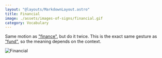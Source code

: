 ```yaml
---
layout: "@layouts/MarkdownLayout.astro"
title: Financial
image: ./assets/images-of-signs/financial.gif
category: Vocabulary
---
```


Same motion as ["finance"](../finance), but do it twice.
This is the exact same gesture as ["fund"](../fund),
so the meaning depends on the context.

![Financial](@signs/financial.gif)
